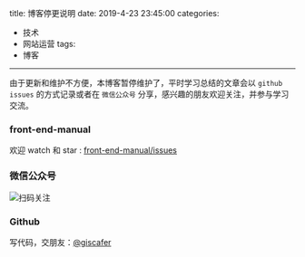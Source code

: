 title: 博客停更说明
date: 2019-4-23 23:45:00
categories:
- 技术
- 网站运营
tags:
- 博客
---

由于更新和维护不方便，本博客暂停维护了，平时学习总结的文章会以 `github issues` 的方式记录或者在 `微信公众号` 分享，感兴趣的朋友欢迎关注，并参与学习交流。

### front-end-manual

欢迎 watch 和 star : [front-end-manual/issues](https://github.com/giscafer/front-end-manual/issues)


### 微信公众号

![扫码关注](http://blog.giscafer.com/static/images/qrcode_giscafer.jpg)


### Github

写代码，交朋友：[@giscafer](https://github.com/giscafer) 




